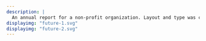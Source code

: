 ```yaml
---
description: |
  An annual report for a non-profit organization. Layout and type was chosen to make boring information look interesting and attractive.
displayimg: "future-1.svg"
displayimg: "future-2.svg"
---
```

